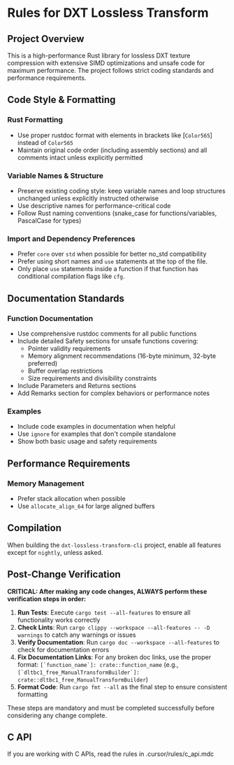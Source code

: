 # Rules for DXT Lossless Transform

## Project Overview

This is a high-performance Rust library for lossless DXT texture compression with extensive SIMD optimizations and unsafe code for maximum performance. The project follows strict coding standards and performance requirements.

## Code Style & Formatting

### Rust Formatting

- Use proper rustdoc format with elements in brackets like [`Color565`] instead of `Color565`
- Maintain original code order (including assembly sections) and all comments intact unless explicitly permitted

### Variable Names & Structure

- Preserve existing coding style: keep variable names and loop structures unchanged unless explicitly instructed otherwise
- Use descriptive names for performance-critical code
- Follow Rust naming conventions (snake_case for functions/variables, PascalCase for types)

### Import and Dependency Preferences

- Prefer `core` over `std` when possible for better no_std compatibility
- Prefer using short names and `use` statements at the top of the file.
- Only place `use` statements inside a function if that function has conditional compilation flags like `cfg`.

## Documentation Standards

### Function Documentation

- Use comprehensive rustdoc comments for all public functions
- Include detailed Safety sections for unsafe functions covering:
  - Pointer validity requirements
  - Memory alignment recommendations (16-byte minimum, 32-byte preferred)
  - Buffer overlap restrictions
  - Size requirements and divisibility constraints
- Include Parameters and Returns sections
- Add Remarks section for complex behaviors or performance notes

### Examples

- Include code examples in documentation when helpful
- Use `ignore` for examples that don't compile standalone
- Show both basic usage and safety requirements

## Performance Requirements

### Memory Management

- Prefer stack allocation when possible
- Use `allocate_align_64` for large aligned buffers

## Compilation

When building the `dxt-lossless-transform-cli` project, enable all features except for `nightly`, unless asked.

## Post-Change Verification

**CRITICAL: After making any code changes, ALWAYS perform these verification steps in order:**

1. **Run Tests**: Execute `cargo test --all-features` to ensure all functionality works correctly
2. **Check Lints**: Run `cargo clippy --workspace --all-features -- -D warnings` to catch any warnings or issues
3. **Verify Documentation**: Run `cargo doc --workspace --all-features` to check for documentation errors
4. **Fix Documentation Links**: For any broken doc links, use the proper format: `` [`function_name`]: crate::function_name `` (e.g., `` [`dltbc1_free_ManualTransformBuilder`]: crate::dltbc1_free_ManualTransformBuilder ``)
5. **Format Code**: Run `cargo fmt --all` as the final step to ensure consistent formatting

These steps are mandatory and must be completed successfully before considering any change complete.

## C API

If you are working with C APIs, read the rules in .cursor/rules/c_api.mdc